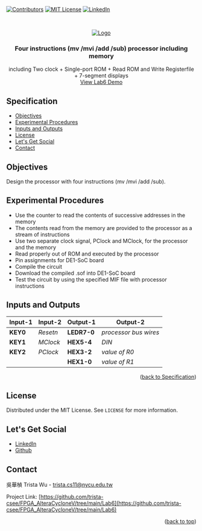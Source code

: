 <a name="readme-top"></a>
<!-- PROJECT SHIELDS -->
[![Contributors][contributors-shield]]()
[![MIT License][license-shield]][license-url]
[![LinkedIn][linkedin-shield]][linkedin-url]

<!-- PROJECT LOGO -->
<br />
<p align="center">
  <a href="https://github.com/trista-csee/FPGA_AlteraCycloneV/tree/main/Lab6">
    <img src="https://github.com/trista-csee/FPGA_AlteraCycloneV/blob/main/images/Lab6-Logo.jpg" alt="Logo">
  </a>

  <h3 align="center">Four instructions (mv /mvi /add /sub) processor including memory</h3>

  <p align="center">
    including Two clock + Single-port ROM + Read ROM and Write Registerfile  + 7-segment displays
    <br />
    <a href="https://github.com/trista-csee/FPGA_AlteraCycloneV/tree/main/LabsDemo/Lab6">View Lab6 Demo</a>
  </p>
</p>


<a name="Spec"></a>
<!-- Specification -->
## Specification

* [Objectives](#objectives)
* [Experimental Procedures](#experimental-procedures)
* [Inputs and Outputs](#inputs-and-outputs)
* [License](#license)
* [Let's Get Social](#lets-get-social)
* [Contact](#contact)


<!-- Objectives -->
## Objectives

Design the processor with four instructions (mv /mvi /add /sub).


<!-- Experimental Procedures -->
## Experimental Procedures

* Use the counter to read the contents of successive addresses in the memory
* The contents read from the memory are provided to the processor as a stream of instructions
* Use two separate clock signal, PClock and MClock, for the processor and the memory
* Read properly out of ROM and executed by the processor
* Pin assignments for DE1-SoC board
* Compile the circuit
* Download the compiled .sof into DE1-SoC board
* Test the circuit by using the specified MIF file with processor instructions


<!-- Inputs and Outputs -->
## Inputs and Outputs

|Input-1|Input-2|Output-1|Output-2|
|-----------|-------------|------------|------------------------|
|**KEY0**|*Resetn*|**LEDR7-0**|*processor bus wires*|
|**KEY1**|*MClock*|**HEX5-4**|*DIN*|
|**KEY2**|*PClock*|**HEX3-2**|*value of R0*|
|||**HEX1-0**|*value of R1*|

<p align="right">(<a href="#Spec">back to Specification</a>)</p>



<!-- LICENSE -->
## License

Distributed under the MIT License. See `LICENSE` for more information.


<!-- LET'S GET SOCIAL -->
## Let's Get Social

* [LinkedIn](https://www.linkedin.com/in/%E8%8F%AF%E6%A5%A8-%E5%90%B3-363252241/)
* [Github](https://github.com/trista-csee)


<!-- CONTACT -->
## Contact

吳華楨 Trista Wu - trista.cs11@nycu.edu.tw

Project Link: [https://github.com/trista-csee/FPGA_AlteraCycloneV/tree/main/Lab6](https://github.com/trista-csee/FPGA_AlteraCycloneV/tree/main/Lab6)

<p align="right">(<a href="#readme-top">back to top</a>)</p>


<!-- MARKDOWN LINKS & IMAGES -->
[contributors-shield]: https://img.shields.io/badge/contributors-1-orange.svg?style=flat-square
[license-shield]: https://img.shields.io/badge/license-MIT-blue.svg?style=flat-square
[license-url]: https://choosealicense.com/licenses/mit
[linkedin-shield]: https://img.shields.io/badge/-LinkedIn-black.svg?style=flat-square&logo=linkedin&colorB=555
[linkedin-url]: https://www.linkedin.com/in/hua-chen-wu-363252241/
[product-screenshot]: ./images/projects/portfolio.jpg
